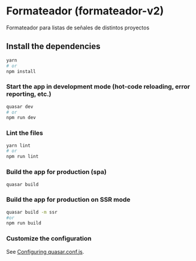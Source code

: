 # Formateador (formateador-v2)

Formateador para listas de señales de distintos proyectos

## Install the dependencies
```bash
yarn
# or
npm install
```

### Start the app in development mode (hot-code reloading, error reporting, etc.)
```bash
quasar dev
# or
npm run dev
```


### Lint the files
```bash
yarn lint
# or
npm run lint
```

### Build the app for production (spa)
```bash
quasar build
```

### Build the app for production on SSR mode
```bash
quasar build -m ssr
#or
npm run build
```

### Customize the configuration
See [Configuring quasar.conf.js](https://v1.quasar.dev/quasar-cli/quasar-conf-js).
